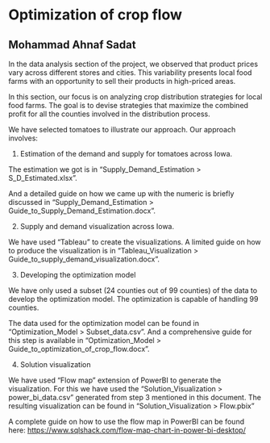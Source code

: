 # Optimization of crop flow
## Mohammad Ahnaf Sadat

In the data analysis section of the project, we observed that product prices vary across different stores and cities. This variability presents local food farms with an opportunity to sell their products in high-priced areas.

In this section, our focus is on analyzing crop distribution strategies for local food farms. The goal is to devise strategies that maximize the combined profit for all the counties involved in the distribution process.

We have selected tomatoes to illustrate our approach. Our approach involves:

1. Estimation of the demand and supply for tomatoes across Iowa.

The estimation we got is in “Supply_Demand_Estimation > S_D_Estimated.xlsx”.

And a detailed guide on how we came up with the numeric is briefly discussed in “Supply_Demand_Estimation > Guide_to_Supply_Demand_Estimation.docx”.


2.	Supply and demand visualization across Iowa.

We have used “Tableau” to create the visualizations. A limited guide on how to produce the visualization is in “Tableau_Visualization > Guide_to_supply_demand_visualization.docx”.
 

3.	Developing the optimization model

We have only used a subset (24 counties out of 99 counties) of the data to develop the optimization model. The optimization is capable of handling 99 counties. 

The data used for the optimization model can be found in “Optimization_Model > Subset_data.csv”. And a comprehensive guide for this step is available in “Optimization_Model > Guide_to_optimization_of_crop_flow.docx”. 

4.	Solution visualization

We have used “Flow map” extension of PowerBI to generate the visualization. For this we have used the “Solution_Visualization > power_bi_data.csv” generated from step 3 mentioned in this document. The resulting visualization can be found in “Solution_Visualization > Flow.pbix”

A complete guide on how to use the flow map in PowerBI can be found here:
https://www.sqlshack.com/flow-map-chart-in-power-bi-desktop/
